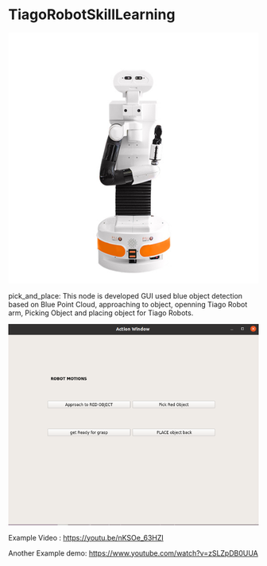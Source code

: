 # TiagoRobotSkillLearning
![Alt Text](https://github.com/btknzn/TiagoRobotSkillLearning/blob/main/TIAGo-Research.jpg)


pick_and_place: This node is developed GUI used blue object detection based on Blue Point Cloud, approaching to object, openning Tiago Robot arm, Picking Object and
placing object for Tiago Robots. 

![Alt Text](https://github.com/btknzn/TiagoRobotSkillLearning/blob/main/tiagoactionGUI.png)

Example Video : https://youtu.be/nKSOe_63HZI


Another Example demo: https://www.youtube.com/watch?v=zSLZpDB0UUA


